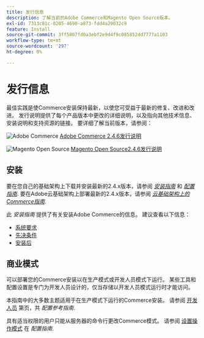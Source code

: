 ```yaml
---
title: 发行信息
description: 了解当前的Adobe Commerce和Magento Open Source版本。
exl-id: 7313c81c-0205-4690-a873-fdd4a29032c9
feature: Install
source-git-commit: 3ff5807fd0a3ebf2e9d4f9c085852dd7777a1103
workflow-type: tm+mt
source-wordcount: '297'
ht-degree: 0%

---
```


# 发行信息

最佳实践是使Commerce安装保持最新，以使您可受益于最新的修复、改进和改进。 发行说明提供了每个产品版本中更改的详细说明，以及指向其他技术信息、安装说明和支持资源的链接。 要详细了解当前版本，请参阅：

![Adobe Commerce](../assets/adobe-logo.svg) [Adobe Commerce 2.4.6发行说明][1]

![Magento Open Source](../assets/open-source.svg) [Magento Open Source2.4.6发行说明][2]

## 安装

要在您自己的基础架构上下载并安装最新的2.4.x版本，请参阅 [_安装指南_][3] 和 [_配置指南_][4]. 要在Adobe云基础架构上部署最新的2.4.x版本，请参阅 [_云基础架构上的Commerce指南_](https://experienceleague.adobe.com/docs/commerce-cloud-service/user-guide/overview.html).

此 _安装指南_ 提供了有关安装Adobe Commerce的信息。 建议查看以下信息：

- [系统要求][5]
- [先决条件][6]
- [安装后][7]

## 商业模式

可以部署您的Commerce安装以在生产模式或开发人员模式下运行。 某些工具和配置设置是专门为开发人员设计的，仅当存储以开发人员模式运行时才能访问。

本指南中的大多数主题适用于在生产模式下运行的Commerce安装。 请参阅 [开发人员](../configuration-reference/advanced/developer.md) 第页，共 _配置参考指南_.

具有适当权限的用户只能从服务器的命令行更改Commerce模式。 请参阅 [设置操作模式](https://experienceleague.adobe.com/docs/commerce-operations/configuration-guide/cli/set-mode.html) 在 _配置指南_.


[1]: https://experienceleague.adobe.com/docs/commerce-operations/release/notes/adobe-commerce/2-4-6.html
[2]: https://experienceleague.adobe.com/docs/commerce-operations/release/notes/magento-open-source/2-4-6.html
[3]: https://experienceleague.adobe.com/docs/commerce-operations/installation-guide/overview.html
[4]: https://experienceleague.adobe.com/docs/commerce-operations/configuration-guide/overview.html
[5]: https://experienceleague.adobe.com/docs/commerce-operations/installation-guide/system-requirements.html
[6]: https://experienceleague.adobe.com/docs/commerce-operations/installation-guide/prerequisites/overview.html
[7]: https://experienceleague.adobe.com/docs/commerce-operations/installation-guide/next-steps/verify.html
